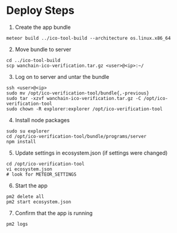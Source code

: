 # Deploy Steps

1. Create the app bundle
```
meteor build ../ico-tool-build --architecture os.linux.x86_64
```

2. Move bundle to server
```
cd ../ico-tool-build
scp wanchain-ico-verification.tar.gz <user>@<ip>:~/
```

3. Log on to server and untar the bundle
```
ssh <user>@<ip>
sudo mv /opt/ico-verification-tool/bundle{,-previous}
sudo tar -xzvf wanchain-ico-verification.tar.gz -C /opt/ico-verification-tool
sudo chown -R explorer:explorer /opt/ico-verification-tool
```

4. Install node packages
```
sudo su explorer
cd /opt/ico-verification-tool/bundle/programs/server
npm install
```

5. Update settings in ecosystem.json (if settings were changed)
```
cd /opt/ico-verification-tool
vi ecosystem.json
# look for METEOR_SETTINGS
```

6. Start the app
```
pm2 delete all
pm2 start ecosystem.json
```

7. Confirm that the app is running
```
pm2 logs
```
